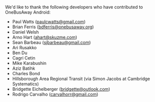 We'd like to thank the following developers who have contributed to OneBusAway Android:

* Paul Watts (paulcwatts@gmail.com)
* Brian Ferris (bdferris@onebusaway.org)
* Daniel Welsh
* Arno Hart (ahart@skuzme.com)
* Sean Barbeau (sjbarbeau@gmail.com)
* Ari Rusakko
* Ben Du
* Cagri Cetin
* Mike Karabushin
* Aziz Batihk
* Charles Bond
* Hillsborough Area Regional Transit (via Simon Jacobs at Cambridge Systematics)
* Bridgette Eichelberger (bridgette@outlook.com)
* Rodrigo Carvalho (carvalhorr@gmail.com)